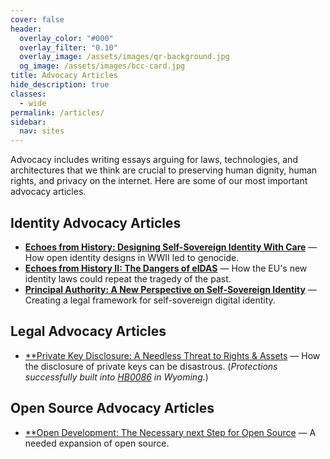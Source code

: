 ```yaml
---
cover: false
header:
  overlay_color: "#000"
  overlay_filter: "0.10"
  overlay_image: /assets/images/qr-background.jpg
  og_image: /assets/images/bcc-card.jpg
title: Advocacy Articles
hide_description: true
classes:
  - wide
permalink: /articles/
sidebar:
  nav: sites
---
```


Advocacy includes writing essays arguing for laws, technologies, and architectures that we think are crucial to preserving human dignity, human rights, and privacy on the internet. Here are some of our most important advocacy articles.

## Identity Advocacy Articles

* [**Echoes from History: Designing Self-Sovereign Identity With Care**](https://www.blockchaincommons.com/articles/echoes-history/) — How open identity designs in WWII led to genocide.
* [**Echoes from History II: The Dangers of eIDAS**](https://www.blockchaincommons.com/articles/eidas/) — How the EU's new identity laws could repeat the tragedy of the past.
* [**Principal Authority: A New Perspective on Self-Sovereign Identity**](https://www.blockchaincommons.com/articles/Principal-Authority/) — Creating a legal framework for self-sovereign digital identity.

## Legal Advocacy Articles

* [**Private Key Disclosure: A Needless Threat to Rights & Assets](https://www.blockchaincommons.com/articles/Private-Key-Disclosure/) — How the disclosure of private keys can be disastrous. (_Protections successfully built into [HB0086](https://wyoleg.gov/Legislation/2023/HB0086) in Wyoming._)

## Open Source Advocacy Articles

* [**Open Development: The Necessary next Step for Open Source](https://www.blockchaincommons.com/articles/Open-Development/) — A needed expansion of open source.
